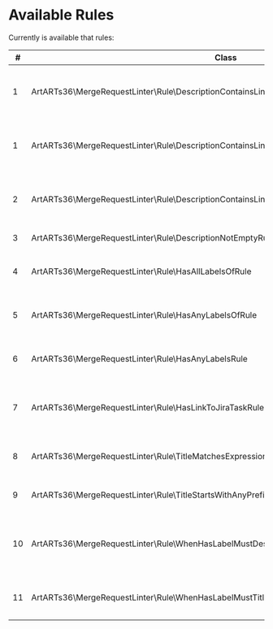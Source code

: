 # Available Rules

Currently is available that rules:

| # | Class | Description |
| ------------ | ------------ | ------------ |
| 1 | ArtARTs36\MergeRequestLinter\Rule\DescriptionContainsLinkOfAnyDomainsRule | Merge Request must contains links of any {domains}. |
| 1 | ArtARTs36\MergeRequestLinter\Rule\DescriptionContainsLinkOfAnyDomainsRule | Merge Request must contains links of any {domains}. |
| 2 | ArtARTs36\MergeRequestLinter\Rule\DescriptionContainsLinksOfAllDomainsRule | Merge Request must contains links of all {domains}. |
| 3 | ArtARTs36\MergeRequestLinter\Rule\DescriptionNotEmptyRule | Description must fill. |
| 4 | ArtARTs36\MergeRequestLinter\Rule\HasAllLabelsOfRule | Merge Request must have all {labels} |
| 5 | ArtARTs36\MergeRequestLinter\Rule\HasAnyLabelsOfRule | Merge Request must have any {labels}. |
| 6 | ArtARTs36\MergeRequestLinter\Rule\HasAnyLabelsRule | Merge Request must have any labels. |
| 7 | ArtARTs36\MergeRequestLinter\Rule\HasLinkToJiraTaskRule | Description must have link to jira on {domain} with {projectCode}. |
| 8 | ArtARTs36\MergeRequestLinter\Rule\TitleMatchesExpressionRule | Title must matches expression: {regex} |
| 9 | ArtARTs36\MergeRequestLinter\Rule\TitleStartsWithAnyPrefixRule | Title must starts with any {prefixes} |
| 10 | ArtARTs36\MergeRequestLinter\Rule\WhenHasLabelMustDescriptionContainsLinkOfAnyDomainsRule | When has label must description contains link of any {domains}. |
| 11 | ArtARTs36\MergeRequestLinter\Rule\WhenHasLabelMustTitleStartsWithRule | When has label must title starts with {prefix}. |
